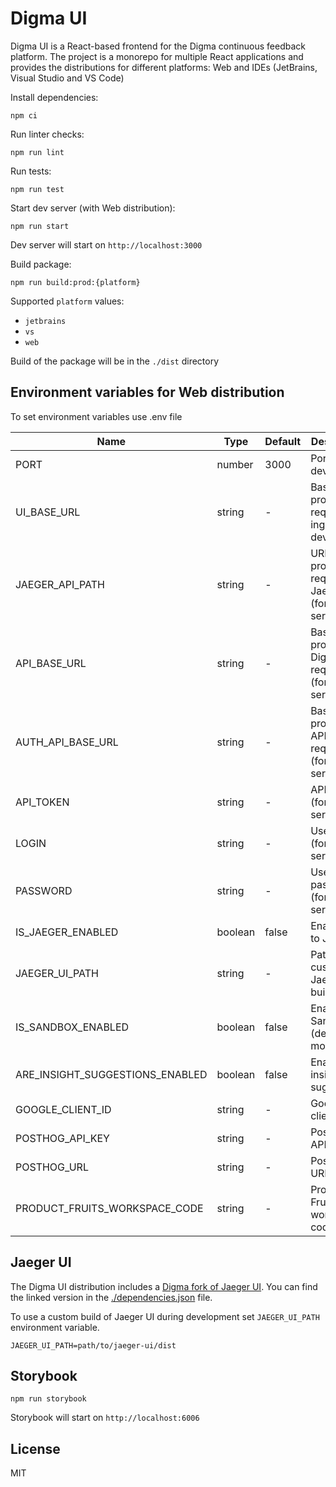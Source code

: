 # Digma UI

Digma UI is a React-based frontend for the Digma continuous feedback platform. The project is a monorepo for multiple React applications and provides the distributions for different platforms: Web and IDEs (JetBrains, Visual Studio and VS Code)

Install dependencies:

```shell
npm ci
```

Run linter checks:

```shell
npm run lint
```

Run tests:

```shell
npm run test
```

Start dev server (with Web distribution):

```shell
npm run start
```

Dev server will start on `http://localhost:3000`

Build package:

```shell
npm run build:prod:{platform}
```

Supported `platform` values:

- `jetbrains`
- `vs`
- `web`

Build of the package will be in the `./dist` directory

## Environment variables for Web distribution

To set environment variables use .env file

| Name                            | Type    | Default | Description                                              |
| ------------------------------- | ------- | ------- | -------------------------------------------------------- |
| PORT                            | number  | 3000    | Port (for dev server)                                    |
| UI_BASE_URL                     | string  | -       | Base URL to proxy requests to ingress (for dev server)   |
| JAEGER_API_PATH                 | string  | -       | URL path to proxy requests to Jaeger UI (for dev server) |
| API_BASE_URL                    | string  | -       | Base URL to proxy Digma API requests (for dev server)    |
| AUTH_API_BASE_URL               | string  | -       | Base URL to proxy auth API requests (for dev server)     |
| API_TOKEN                       | string  | -       | API token (for dev server)                               |
| LOGIN                           | string  | -       | User login (for dev server)                              |
| PASSWORD                        | string  | -       | User password (for dev server)                           |
| IS_JAEGER_ENABLED               | boolean | false   | Enable links to Jaeger                                   |
| JAEGER_UI_PATH                  | string  | -       | Path to custom Jaeger UI build                           |
| IS_SANDBOX_ENABLED              | boolean | false   | Enable Sandbox (demo) mode                               |
| ARE_INSIGHT_SUGGESTIONS_ENABLED | boolean | false   | Enable insight suggestions                               |
| GOOGLE_CLIENT_ID                | string  | -       | Google client ID                                         |
| POSTHOG_API_KEY                 | string  | -       | PostHog API key                                          |
| POSTHOG_URL                     | string  | -       | PostHog URL                                              |
| PRODUCT_FRUITS_WORKSPACE_CODE   | string  | -       | Product Fruits workspace code                            |

## Jaeger UI

The Digma UI distribution includes a [Digma fork of Jaeger UI](https://github.com/digma-ai/jaeger-ui). You can find the linked version in the [./dependencies.json](./dependencies.json) file.

To use a custom build of Jaeger UI during development set `JAEGER_UI_PATH` environment variable.

```env
JAEGER_UI_PATH=path/to/jaeger-ui/dist
```

## Storybook

```shell
npm run storybook
```

Storybook will start on `http://localhost:6006`

## License

MIT
